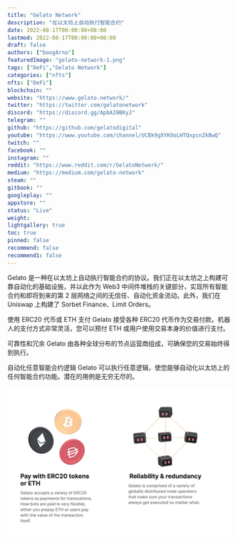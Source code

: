 ```yaml
---
title: "Gelato Network"
description: "在以太坊上自动执行智能合约"
date: 2022-08-17T00:00:00+08:00
lastmod: 2022-08-17T00:00:00+08:00
draft: false
authors: ["boogArno"]
featuredImage: "gelato-network-1.png"
tags: ["DeFi","Gelato Network"]
categories: ["nfts"]
nfts: ["DeFi"]
blockchain: ""
website: "https://www.gelato.network/"
twitter: "https://twitter.com/gelatonetwork"
discord: "https://discord.gg/ApbA39BKyJ"
telegram: ""
github: "https://github.com/gelatodigital"
youtube: "https://www.youtube.com/channel/UCBk9gXYKOoLHTQxpcnZkBwQ"
twitch: ""
facebook: ""
instagram: ""
reddit: "https://www.reddit.com/r/GelatoNetwork/"
medium: "https://medium.com/gelato-network"
steam: ""
gitbook: ""
googleplay: ""
appstore: ""
status: "Live"
weight: 
lightgallery: true
toc: true
pinned: false
recommend: false
recommend1: false
---
```

<p>Gelato 是一种在以太坊上自动执行智能合约的协议。我们正在以太坊之上构建可靠自动化的基础设施，并以此作为 Web3 中间件堆栈的关键部分，实现所有智能合约和即将到来的第 2 层网络之间的无信任、自动化资金流动。此外，我们在 Uniswap 上构建了 Sorbet Finance、Limit Orders。</p>

使用 ERC20 代币或 ETH 支付
Gelato 接受各种 ERC20 代币作为交易付款。机器人的支付方式非常灵活，您可以预付 ETH 或用户使用交易本身的价值进行支付。

可靠性和冗余
Gelato 由各种全球分布的节点运营商组成，可确保您的交易始终得到执行。

自动化任意智能合约逻辑
Gelato 可以执行任意逻辑，使您能够自动化以太坊上的任何智能合约功能。潜在的用例是无穷无尽的。

![gelato-dapp-defi-ethereum-image1_976d6598514ce4ab7d310b8e9b292271](gelato-dapp-defi-ethereum-image1_976d6598514ce4ab7d310b8e9b292271.png)
